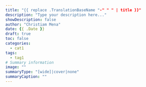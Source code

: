 ```yaml
---
title: "{{ replace .TranslationBaseName "-" " " | title }}"
description: "Type your description here..."
showDescription: false
author: "Christiam Mena"
date: {{ .Date }}
draft: true
toc: false
categories:
  - cat1
tags:
  - tag1
# Summary information
image: ""
summaryType: "[wide]|cover|none"
summaryCaption: ""
---
```

